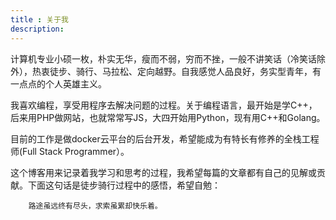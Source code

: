 ```yaml
---
title : 关于我
description: 
---
```


计算机专业小硕一枚，朴实无华，瘦而不弱，穷而不挫，一般不讲笑话（冷笑话除外），热衷徒步、骑行、马拉松、定向越野。自我感觉人品良好，务实型青年，有一点点的个人英雄主义。

我喜欢编程，享受用程序去解决问题的过程。关于编程语言，最开始是学C++，后来用PHP做网站，也就常常写JS，大四开始用Python，现有用C++和Golang。

目前的工作是做docker云平台的后台开发，希望能成为有特长有修养的全栈工程师(Full Stack Programmer）。

这个博客用来记录着我学习和思考的过程，我希望每篇的文章都有自己的见解或贡献。下面这句话是徒步骑行过程中的感悟，希望自勉：

		路途虽远终有尽头，求索虽累却快乐着。

